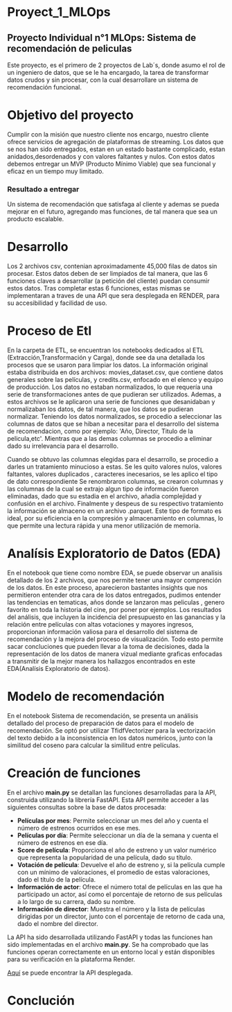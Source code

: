 # Proyect_1_MLOps
## Proyecto Individual n°1 MLOps: Sistema de recomendación de peliculas

Este proyecto, es el primero de 2 proyectos de Lab´s, donde asumo el rol de un ingeniero de datos, que se le ha encargado, la tarea de transformar datos crudos y sin procesar, con la cual desarrollare un sistema de recomendación funcional.

# Objetivo del proyecto
Cumplir con la misión que nuestro cliente nos encargo, nuestro cliente  ofrece servicios de agregación de plataformas de streaming. Los datos que se nos han sido entregados, estan en un estado bastante complicado, estan anidados,desordenados y con
valores faltantes y nulos. Con estos datos debemos entregar un MVP (Producto Mínimo Viable) que sea funcional y eficaz en un tiempo muy limitado.

### Resultado a entregar 
Un sistema de recomendación que satisfaga al cliente y ademas se pueda mejorar en el futuro, agregando mas funciones, de tal manera que sea un producto escalable.

# Desarrollo 
Los 2 archivos csv, contenian aproximadamente 45,000 filas de datos sin procesar. Estos datos deben de ser limpiados de tal manera, que las 6 funciones claves a desarrollar (a petición del cliente) puedan consumir estos datos. 
Tras completar estas 6 funciones, estas mismas se implementaran a traves de una API que sera desplegada en RENDER, para su accesibilidad y facilidad de uso.

# Proceso de Etl
En la carpeta de ETL, se encuentran los notebooks dedicados al ETL (Extracción,Transformación y Carga), donde see da una detallada los procesos que se usaron para limpiar los datos.
La información original estaba distribuida en dos archivos: movies_dataset.csv, que contiene datos generales sobre las películas, y credits.csv, enfocado en el elenco y equipo de producción.
Los datos no estaban normalizados, lo que requería una serie de transformaciones antes de que pudieran ser utilizados. 
Ademas, a estos archivos se le aplicaron una serie de funciones que desanidaban y normalizaban los datos, de tal manera, que los datos se pudieran normalizar.
Teniendo los datos normalizados, se procedio a seleccionar las columnas de datos que se hiban a necesitar para el desarrollo del sistema de recomendacion, como por ejemplo: 'Año, Director, Titulo de la pelicula,etc'.
Mientras que a las demas columnas se procedio a eliminar dado su irrelevancia para el desarrollo. 

Cuando se obtuvo las columnas elegidas para el desarrollo, se procedio a darles un tratamiento minucioso a estas. Se les quito valores nulos, valores faltantes, valores duplicados , caracteres inecesarios, se les aplico el tipo de dato correspondiente
Se renombraron columnas, se crearon columnas y las columnas de la cual se extrajo algun tipo de información fueron eliminadas, dado que su estadia en el archivo, añadia complejidad y confusión en el archivo. Finalmente y despeus de su respectivo tratamiento
la información se almaceno en un archivo .parquet. Este tipo de formato es ideal, por su eficiencia en la compresión y almacenamiento en columnas, lo que permite una lectura rápida y una menor utilización de memoria.

# Analísis Exploratorio de Datos (EDA)
En el notebook que tiene como nombre EDA, se puede observar un analísis detallado de los 2 archivos, que nos permite tener una mayor comprención de los datos. En este proceso, aparecieron bastantes  insights que nos permitieron entender otra cara
de los datos entregados, pudimos entender las tendencias en tematicas, años donde se lanzaron mas peliculas , genero favorito en toda la historia del cine, por poner por ejemplos. 
Los resultados del análisis, que incluyen la incidencia del presupuesto en las ganancias y la relación entre películas con altas votaciones y mayores ingresos, proporcionan información valiosa para el desarrollo del sistema de recomendación y la mejora del 
proceso de visualización. Todo esto permite sacar concluciones que pueden llevar a la toma de decisiones, dada la representación de los datos de manera vizual mediante graficas enfocadas a transmitir de la mejor manera los hallazgos encontrados
en este EDA(Analísis Exploratorio de datos).

# Modelo de recomendación
En el notebook Sistema de recomendación,  se presenta un análisis detallado del proceso de preparación de datos para el modelo de recomendación. Se optó por utilizar TfidfVectorizer para la vectorización del texto debido a la inconsistencia en los datos numéricos,
junto con la similitud del coseno para calcular la similitud entre películas.


# Creación de funciones
En el archivo **main.py** se detallan las funciones desarrolladas para la API, construida utilizando la librería FastAPI. Esta API permite acceder a las siguientes consultas sobre la base de datos procesada:

- **Películas por mes**: Permite seleccionar un mes del año y cuenta el número de estrenos ocurridos en ese mes.
- **Películas por día**: Permite seleccionar un día de la semana y cuenta el número de estrenos en ese día.
- **Score de película**: Proporciona el año de estreno y un valor numérico que representa la popularidad de una película, dado su título.
- **Votación de película**: Devuelve el año de estreno y, si la película cumple con un mínimo de valoraciones, el promedio de estas valoraciones, dado el título de la película.
- **Información de actor**: Ofrece el número total de películas en las que ha participado un actor, así como el porcentaje de retorno de sus películas a lo largo de su carrera, dado su nombre.
- **Información de director**: Muestra el número y la lista de películas dirigidas por un director, junto con el porcentaje de retorno de cada una, dado el nombre del director.

La API ha sido desarrollada utilizando FastAPI y todas las funciones han sido implementadas en el archivo **main.py**. Se ha comprobado que las funciones operan correctamente en un entorno local y están disponibles para su verificación en la plataforma Render.


[Aquí]() se puede encontrar la API desplegada.

# Conclución

